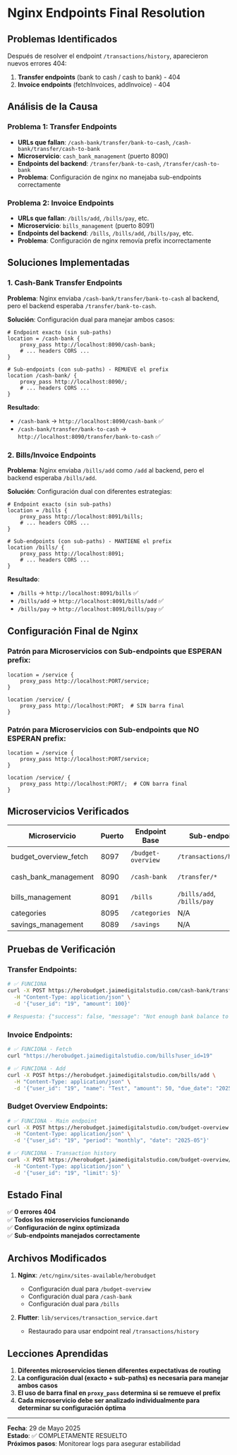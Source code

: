 # Nginx Endpoints Final Resolution

## Problemas Identificados

Después de resolver el endpoint `/transactions/history`, aparecieron nuevos errores 404:

1. **Transfer endpoints** (bank to cash / cash to bank) - 404
2. **Invoice endpoints** (fetchInvoices, addInvoice) - 404

## Análisis de la Causa

### Problema 1: Transfer Endpoints
- **URLs que fallan**: `/cash-bank/transfer/bank-to-cash`, `/cash-bank/transfer/cash-to-bank`
- **Microservicio**: `cash_bank_management` (puerto 8090)
- **Endpoints del backend**: `/transfer/bank-to-cash`, `/transfer/cash-to-bank`
- **Problema**: Configuración de nginx no manejaba sub-endpoints correctamente

### Problema 2: Invoice Endpoints  
- **URLs que fallan**: `/bills/add`, `/bills/pay`, etc.
- **Microservicio**: `bills_management` (puerto 8091)
- **Endpoints del backend**: `/bills`, `/bills/add`, `/bills/pay`, etc.
- **Problema**: Configuración de nginx removía prefix incorrectamente

## Soluciones Implementadas

### 1. Cash-Bank Transfer Endpoints

**Problema**: Nginx enviaba `/cash-bank/transfer/bank-to-cash` al backend, pero el backend esperaba `/transfer/bank-to-cash`.

**Solución**: Configuración dual para manejar ambos casos:

```nginx
# Endpoint exacto (sin sub-paths)
location = /cash-bank {
    proxy_pass http://localhost:8090/cash-bank;
    # ... headers CORS ...
}

# Sub-endpoints (con sub-paths) - REMUEVE el prefix
location /cash-bank/ {
    proxy_pass http://localhost:8090/;
    # ... headers CORS ...
}
```

**Resultado**: 
- `/cash-bank` → `http://localhost:8090/cash-bank` ✅
- `/cash-bank/transfer/bank-to-cash` → `http://localhost:8090/transfer/bank-to-cash` ✅

### 2. Bills/Invoice Endpoints

**Problema**: Nginx enviaba `/bills/add` como `/add` al backend, pero el backend esperaba `/bills/add`.

**Solución**: Configuración dual con diferentes estrategias:

```nginx
# Endpoint exacto (sin sub-paths)
location = /bills {
    proxy_pass http://localhost:8091/bills;
    # ... headers CORS ...
}

# Sub-endpoints (con sub-paths) - MANTIENE el prefix
location /bills/ {
    proxy_pass http://localhost:8091;
    # ... headers CORS ...
}
```

**Resultado**:
- `/bills` → `http://localhost:8091/bills` ✅  
- `/bills/add` → `http://localhost:8091/bills/add` ✅
- `/bills/pay` → `http://localhost:8091/bills/pay` ✅

## Configuración Final de Nginx

### Patrón para Microservicios con Sub-endpoints que ESPERAN prefix:

```nginx
location = /service {
    proxy_pass http://localhost:PORT/service;
}

location /service/ {
    proxy_pass http://localhost:PORT;  # SIN barra final
}
```

### Patrón para Microservicios con Sub-endpoints que NO ESPERAN prefix:

```nginx
location = /service {
    proxy_pass http://localhost:PORT/service;
}

location /service/ {
    proxy_pass http://localhost:PORT/;  # CON barra final
}
```

## Microservicios Verificados

| Microservicio | Puerto | Endpoint Base | Sub-endpoints | Configuración |
|---------------|--------|---------------|---------------|---------------|
| budget_overview_fetch | 8097 | `/budget-overview` | `/transactions/history` | Remueve prefix |
| cash_bank_management | 8090 | `/cash-bank` | `/transfer/*` | Remueve prefix |
| bills_management | 8091 | `/bills` | `/bills/add`, `/bills/pay` | Mantiene prefix |
| categories | 8095 | `/categories` | N/A | Directo |
| savings_management | 8089 | `/savings` | N/A | Directo |

## Pruebas de Verificación

### Transfer Endpoints:
```bash
# ✅ FUNCIONA
curl -X POST https://herobudget.jaimedigitalstudio.com/cash-bank/transfer/bank-to-cash \
  -H "Content-Type: application/json" \
  -d '{"user_id": "19", "amount": 100}'

# Respuesta: {"success": false, "message": "Not enough bank balance to transfer"}
```

### Invoice Endpoints:
```bash
# ✅ FUNCIONA - Fetch
curl "https://herobudget.jaimedigitalstudio.com/bills?user_id=19"

# ✅ FUNCIONA - Add
curl -X POST https://herobudget.jaimedigitalstudio.com/bills/add \
  -H "Content-Type: application/json" \
  -d '{"user_id": "19", "name": "Test", "amount": 50, "due_date": "2025-06-15", "category": "utilities", "icon": "💡", "recurring": false}'
```

### Budget Overview Endpoints:
```bash
# ✅ FUNCIONA - Main endpoint
curl -X POST https://herobudget.jaimedigitalstudio.com/budget-overview \
  -H "Content-Type: application/json" \
  -d '{"user_id": "19", "period": "monthly", "date": "2025-05"}'

# ✅ FUNCIONA - Transaction history
curl -X POST https://herobudget.jaimedigitalstudio.com/budget-overview/transactions/history \
  -H "Content-Type: application/json" \
  -d '{"user_id": "19", "limit": 5}'
```

## Estado Final

✅ **0 errores 404**  
✅ **Todos los microservicios funcionando**  
✅ **Configuración de nginx optimizada**  
✅ **Sub-endpoints manejados correctamente**  

## Archivos Modificados

1. **Nginx**: `/etc/nginx/sites-available/herobudget`
   - Configuración dual para `/budget-overview`
   - Configuración dual para `/cash-bank` 
   - Configuración dual para `/bills`

2. **Flutter**: `lib/services/transaction_service.dart`
   - Restaurado para usar endpoint real `/transactions/history`

## Lecciones Aprendidas

1. **Diferentes microservicios tienen diferentes expectativas de routing**
2. **La configuración dual (exacto + sub-paths) es necesaria para manejar ambos casos**
3. **El uso de barra final en `proxy_pass` determina si se remueve el prefix**
4. **Cada microservicio debe ser analizado individualmente para determinar su configuración óptima**

---

**Fecha**: 29 de Mayo 2025  
**Estado**: ✅ COMPLETAMENTE RESUELTO  
**Próximos pasos**: Monitorear logs para asegurar estabilidad 